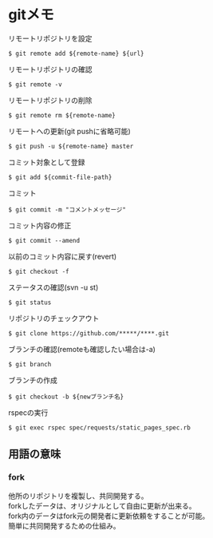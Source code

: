 # gitメモ

リモートリポジトリを設定

    $ git remote add ${remote-name} ${url}


リモートリポジトリの確認

    $ git remote -v


リモートリポジトリの削除

    $ git remote rm ${remote-name}


リモートへの更新(git pushに省略可能)

    $ git push -u ${remote-name} master


コミット対象として登録

    $ git add ${commit-file-path}


コミット

    $ git commit -m "コメントメッセージ"

コミット内容の修正

    $ git commit --amend


以前のコミット内容に戻す(revert)

    $ git checkout -f


ステータスの確認(svn -u st)

    $ git status


リポジトリのチェックアウト

    $ git clone https://github.com/*****/****.git

ブランチの確認(remoteも確認したい場合は-a)

    $ git branch

ブランチの作成

    $ git checkout -b ${newブランチ名}

rspecの実行

    $ git exec rspec spec/requests/static_pages_spec.rb 


## 用語の意味

### fork
他所のリポジトリを複製し、共同開発する。  
forkしたデータは、オリジナルとして自由に更新が出来る。  
fork内のデータはfork元の開発者に更新依頼をすることが可能。  
簡単に共同開発するための仕組み。  

